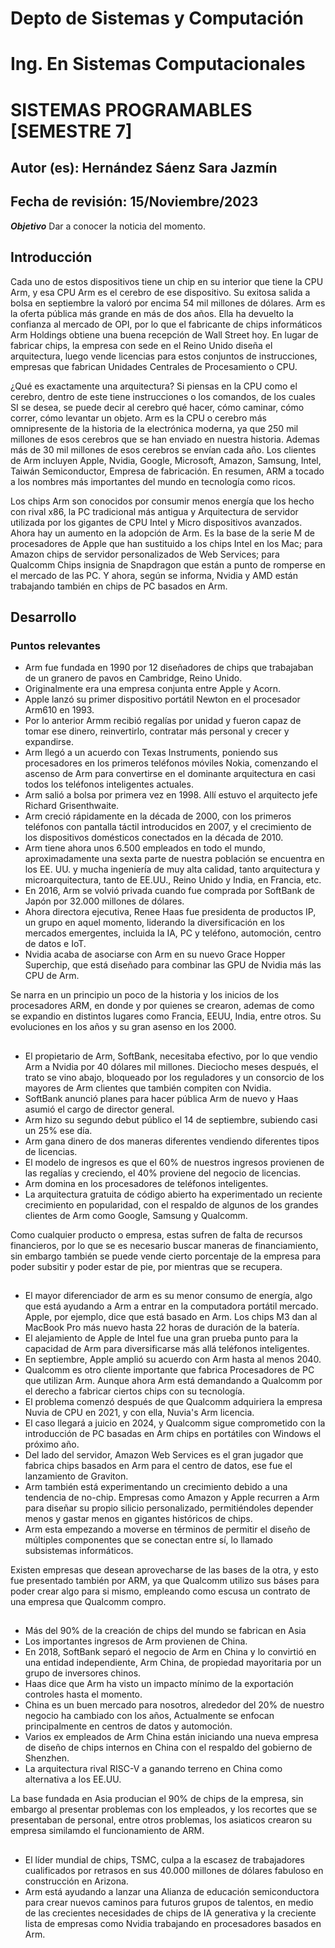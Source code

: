 # Depto de Sistemas y Computación
# Ing. En Sistemas Computacionales
# SISTEMAS PROGRAMABLES [SEMESTRE 7] 

## Autor (es): Hernández Sáenz Sara Jazmín
## Fecha de revisión: 15/Noviembre/2023

**_Objetivo_**
Dar a conocer la noticia del momento.

## Introducción

Cada uno de estos dispositivos tiene un chip en su interior que tiene la CPU Arm, y esa CPU Arm es el cerebro de ese dispositivo.
Su exitosa salida a bolsa en septiembre la valoró por encima 54 mil millones de dólares.
Arm es la oferta pública más grande en más de dos años. Ella ha devuelto la confianza al mercado de OPI, por lo que el fabricante de chips informáticos Arm Holdings obtiene una buena recepción de Wall Street hoy.
En lugar de fabricar chips, la empresa con sede en el Reino Unido diseña el arquitectura, luego vende licencias para estos conjuntos de instrucciones, empresas que fabrican Unidades Centrales de Procesamiento o CPU.

¿Qué es exactamente una arquitectura?
Si piensas en la CPU como el cerebro, dentro de este tiene instrucciones o los comandos, de los cuales SI se desea, se puede decir al cerebro qué hacer, cómo caminar, cómo correr, cómo levantar un objeto.
Arm es la CPU o cerebro más omnipresente de la historia de la electrónica moderna, ya que 250 mil millones de esos cerebros que se han enviado en nuestra historia. Ademas más de 30 mil millones de esos cerebros se envían cada año.
Los clientes de Arm incluyen Apple, Nvidia, Google, Microsoft, Amazon, Samsung, Intel, Taiwán Semiconductor, Empresa de fabricación.
En resumen, ARM a tocado a los nombres más importantes del mundo en tecnología como ricos.

Los chips Arm son conocidos por consumir menos energía que los hecho con rival x86, la PC tradicional más antigua y Arquitectura de servidor utilizada por los gigantes de CPU Intel y Micro dispositivos avanzados.
Ahora hay un aumento en la adopción de Arm. Es la base de la serie M de procesadores de Apple que han sustituido a los chips Intel en los Mac; para Amazon chips de servidor personalizados de Web Services; para Qualcomm Chips insignia de Snapdragon que están a punto de romperse en el mercado de las PC. Y ahora, según se informa, Nvidia y AMD están trabajando también en chips de PC basados ​​en Arm.

## Desarrollo

### Puntos relevantes

* Arm fue fundada en 1990 por 12 diseñadores de chips que trabajaban de un granero de pavos en Cambridge, Reino Unido.
* Originalmente era una empresa conjunta entre Apple y Acorn.
* Apple lanzó su primer dispositivo portátil Newton en el procesador Arm610 en 1993.
* Por lo anterior Armm recibió regalías por unidad y fueron capaz de tomar ese dinero, reinvertirlo, contratar más personal y crecer y 
  expandirse.
* Arm llegó a un acuerdo con Texas Instruments, poniendo sus procesadores en los primeros teléfonos móviles Nokia, comenzando el ascenso 
  de Arm para convertirse en el dominante arquitectura en casi todos los teléfonos inteligentes actuales.
* Arm salió a bolsa por primera vez en 1998.
  Allí estuvo el arquitecto jefe Richard Grisenthwaite.
* Arm creció rápidamente en la década de 2000, con los primeros teléfonos con pantalla táctil introducidos en 2007, y el crecimiento de 
  los dispositivos domésticos conectados en la década de 2010.
* Arm tiene ahora unos 6.500 empleados en todo el mundo, aproximadamente una sexta parte de nuestra población se encuentra en los EE. UU.
  y mucha ingeniería de muy alta calidad, tanto arquitectura y microarquitectura, tanto de EE.UU., Reino Unido y India, en Francia, etc.
* En 2016, Arm se volvió privada cuando fue comprada por SoftBank de Japón por 32.000 millones de dólares.
* Ahora directora ejecutiva, Renee Haas fue presidenta de productos IP, un grupo en aquel momento, liderando la diversificación en los      mercados emergentes, incluida la IA, PC y teléfono, automoción, centro de datos e IoT.
* Nvidia acaba de asociarse con Arm en su nuevo Grace Hopper Superchip, que está diseñado para combinar las GPU de Nvidia más las CPU de 
  Arm.

Se narra en un principio un poco de la historia y los inicios de los procesadores ARM, en donde y por quienes se crearon, ademas de como se expandio en distintos lugares como Francia, EEUU, India, entre otros. Su evoluciones en los años y su gran asenso en los 2000.

## 

  
* El propietario de Arm, SoftBank, necesitaba efectivo, por lo que vendio Arm a Nvidia por 40 dólares mil millones. Dieciocho meses 
  después, el trato se vino abajo, bloqueado por los reguladores y un consorcio de los mayores de Arm clientes que también compiten con 
  Nvidia.
* SoftBank anunció planes para hacer pública Arm de nuevo y Haas asumió el cargo de director general.
* Arm hizo su segundo debut público el 14 de septiembre, subiendo casi un 25% ese día.
* Arm gana dinero de dos maneras diferentes vendiendo diferentes tipos de licencias.
* El modelo de ingresos es que el 60% de nuestros ingresos provienen de las regalías y creciendo, el 40% proviene del negocio de 
  licencias.
* Arm domina en los procesadores de teléfonos inteligentes.
* La arquitectura gratuita de código abierto ha experimentado un reciente crecimiento en popularidad, con el respaldo de algunos de los 
  grandes clientes de Arm como Google, Samsung y Qualcomm.

Como cualquier producto o empresa, estas sufren de falta de recursos financieros, por lo que se es necesario buscar maneras de financiamiento, sin embargo también se puede vende cierto porcentaje de la empresa para poder subsitir y poder estar de pie, por mientras que se recupera.

##

  
* El mayor diferenciador de arm es su menor consumo de energía, algo que está ayudando a Arm a entrar en la computadora portátil
  mercado. Apple, por ejemplo, dice que está basado en Arm. Los chips M3 dan al MacBook Pro más nuevo hasta 22 horas de duración de la 
  batería.
* El alejamiento de Apple de Intel fue una gran prueba punto para la capacidad de Arm para diversificarse más allá teléfonos 
  inteligentes.
* En septiembre, Apple amplió su acuerdo con Arm hasta al menos 2040.
* Qualcomm es otro cliente importante que fabrica Procesadores de PC que utilizan Arm. Aunque ahora Arm está demandando a Qualcomm por 
  el derecho a fabricar ciertos chips con su tecnología.
* El problema comenzó después de que Qualcomm adquiriera la empresa Nuvia de CPU en 2021, y con ella, Nuvia's Arm licencia.
* El caso llegará a juicio en 2024, y Qualcomm sigue comprometido con la introducción de PC basadas en Arm chips en portátiles con 
  Windows el próximo año.
* Del lado del servidor, Amazon Web Services es el gran jugador que fabrica chips basados ​​​​en Arm para el centro de datos, ese fue el 
  lanzamiento de Graviton.
* Arm también está experimentando un crecimiento debido a una tendencia de no-chip. Empresas como Amazon y Apple recurren a Arm para
  diseñar su propio silicio personalizado, permitiéndoles depender menos y gastar menos en gigantes históricos de chips.
* Arm esta empezando a moverse en términos de permitir el diseño de múltiples componentes que se conectan entre sí, lo llamado 
  subsistemas informáticos.

Existen empresas que desean aprovecharse de las bases de la otra, y esto fue presentado también por ARM, ya que Qualcomm utilizo sus báses para poder crear algo para si mismo, empleando como escusa un contrato de una empresa que Qualcomm compro.

##

  
* Más del 90% de la creación de chips del mundo se fabrican en Asia
* Los importantes ingresos de Arm provienen de China.
* En 2018, SoftBank separó el negocio de Arm en China y lo convirtió en una entidad independiente, Arm China, de propiedad mayoritaria
  por un grupo de inversores chinos.
* Haas dice que Arm ha visto un impacto mínimo de la exportación controles hasta el momento.
* China es un buen mercado para nosotros, alrededor del 20% de nuestro negocio ha cambiado con los años, Actualmente se enfocan 
  principalmente en centros de datos y automoción.
* Varios ex empleados de Arm China están iniciando una nueva empresa de diseño de chips internos en China con el respaldo del gobierno 
  de Shenzhen.
* La arquitectura rival RISC-V a ganando terreno en China como alternativa a los EE.UU.

La base fundada en Asia producian el 90% de chips de la empresa, sin embargo al presentar problemas con los empleados, y los recortes que se presentaban de personal, entre otros problemas, los asiaticos crearon su empresa similamdo el funcionamiento de ARM.

##

  
* El líder mundial de chips, TSMC, culpa a la escasez de trabajadores cualificados por retrasos en sus 40.000 millones de dólares
  fabuloso en construcción en Arizona.
* Arm está ayudando a lanzar una Alianza de educación semiconductora para crear nuevos caminos para futuros grupos de talentos, en medio 
  de las crecientes necesidades de chips de IA generativa y la creciente lista de empresas como Nvidia trabajando en procesadores 
  basados ​​en Arm.

